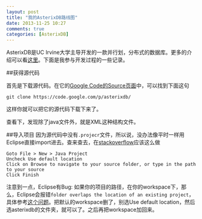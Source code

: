 ```yaml
---
layout: post
title: "我的AsterixDB路线图"
date: 2013-11-25 10:27
comments: true
categories: [AsterixDB]
---
```


AsterixDB是UC Irvine大学主导开发的一款并行划，分布式的数据库。更多的介绍可以看[这里](http://asterixdb.ics.uci.edu/)。下面是我参与开发过程的一些记录。

##获得源代码

首先是下载源代码。在它的[Google Code的Source页面]()中，可以找到下面这句
```
git clone https://code.google.com/p/asterixdb/
```
这样你就可以把它的源代码下载下来了。

查看下，发现除了java文件外，就是XML这种结构文件。

##导入项目
因为源代码中没有`.projecr`文件，所以说，没办法像平时一样用Eclipse直接import进去。查来查去，在[stackoverflow](http://stackoverflow.com/questions/2638016/why-no-projects-found-to-import)应该这么做
```
Goto File > New > Java Project
Uncheck Use default location
Click on Browse to navigate to your source folder, or type in the path to your source
Click Finish
```
注意到一点，Eclipse有Bug: 如果你的项目的路径，在你的workspace下，那么，Eclipse会报错`folder overlaps the location of an existing project`，具体参考[这个问题](http://stackoverflow.com/questions/10368903/where-is-create-project-from-existing-source-in-eclipse-indigo)。把默认的workspace删了，别选Use default location，然后选asterixdb的文件夹，就可以了。之后再把workspace加回来。


